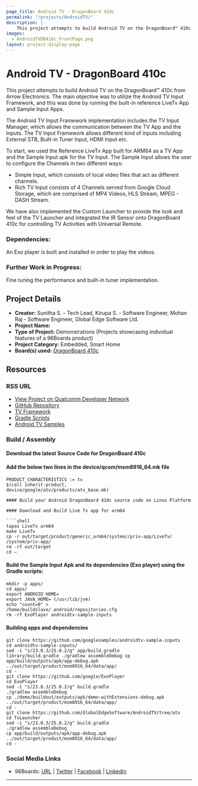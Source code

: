 ```yaml
---
page_title: Android TV - DragonBoard 410c
permalink: "/projects/AndroidTV/"
description: |-
    This project attempts to build Android TV on the DragonBoard™ 410c from Arrow Electronics. The main objective was to utilize the Android TV Input Framework, and this was done by running the built-in reference LiveTv App and Sample Input Apps.
images:
  - AndroidTVDB410c_FrontPage.png
layout: project-display-page
---
```

# Android TV - DragonBoard 410c

This project attempts to build Android TV on the DragonBoard™ 410c from Arrow Electronics. The main objective was to utilize the Android TV Input Framework, and this was done by running the built-in reference LiveTv App and Sample Input Apps.

The Android TV Input Framework implementation includes the TV Input Manager, which allows the communication between the TV App and the Inputs. The TV Input Framework allows different kind of inputs including External STB, Built-in Tuner Input, HDMI Input etc.

To start, we used the Reference LiveTv App built for ARM64 as a TV App and the Sample Input apk for the TV Input. The Sample Input allows the user to configure the Channels in two different ways:

- Simple Input, which consists of local video files that act as different channels.
- Rich TV Input consists of 4 Channels served from Google Cloud Storage, which are comprised of MP4 Videos, HLS Stream, MPEG - DASH Stream.

We have also implemented the Custom Launcher to provide the look and feel of the TV Launcher and integrated the IR Sensor onto DragonBoard 410c for controlling TV Activities with Universal Remote.

### Dependencies:

An Exo player is built and installed in order to play the videos.

### Further Work in Progress:

Fine tuning the performance and built-in tuner implementation.

## Project Details

- **Creator:** Sunitha S. - Tech Lead, Kirupa S. - Software Engineer, Mohan Raj - Software Engineer, Global Edge Software Ltd.
- **Project Name:**
- **Type of Project:** Demonstrations (Projects showcasing individual features of a 96Boards product)
- **Project Category:** Embedded, Smart Home
- **Board(s) used:** [DragonBoard 410c](http://www.96boards.org/product/dragonboard410c/)

## Resources

### RSS URL

- [View Project on Qualcomm Developer Network](https://developer.qualcomm.com/project/android-tv)
- [GitHub Repository](https://github.com/GlobalEdgeSoftware/AndroidTV/tree/atv)
- [TV Framework](https://source.android.com/devices/tv/reference-tv-app.html)
- [Gradle Scripts](https://docs.gradle.org/current/userguide/writing_build_scripts.html)
- [Android TV Samples](https://github.com/googlesamples/androidtv-sample-inputs)

### Build / Assembly

#### Download the latest Source Code for DragonBoard 410c

#### Add the below two lines in the device/qcom/msm8916_64.mk file

```shell
PRODUCT_CHARACTERISTICS := tv
$(call inherit-product,
device/google/atv/products/atv_base.mk)

#### Build your Android DragonBoard 410c source code on Linux Platform

#### Download and Build Live Tv app for arm64

````shell
tapas LiveTv arm64
make LiveTv
cp -r out/target/product/generic_arm64/system//priv-app/LiveTv/ /system/priv-app/
rm -rf out/target
cd –
```

#### Build the Sample Input Apk and its dependencies (Exo player) using the Gradle scripts:

```shell
mkdir -p apps/
cd apps/
export ANDROID_HOME=
export JAVA_HOME= (/usr/lib/jvm)
echo "count=0" >
/home/buildslave/.android/repositories.cfg
rm -rf ExoPlayer androidtv-sample-inputs
```

#### Building apps and dependencies

```shell
git clone https://github.com/googlesamples/androidtv-sample-inputs
cd androidtv-sample-inputs/
sed -i "s/23.0.3/25.0.2/g" app/build.gradle
library/build.gradle ./gradlew assembleDebug cp
app/build/outputs/apk/app-debug.apk
../out/target/product/msm8916_64/data/app/
cd -
git clone https://github.com/google/ExoPlayer
cd ExoPlayer
sed -i "s/23.0.3/25.0.2/g" build.gradle
./gradlew assembleDebug
cp ./demo/buildout/outputs/apk/demo-withExtensions-debug.apk
../out/target/product/msm8916_64/data/app/
cd -
git clone https://github.com/GlobalEdgeSoftware/AndroidTV/tree/atv
cd TvLauncher
sed -i "s/23.0.3/25.0.2/g" build.gradle
./gradlew assembleDebug
cp app/build/outputs/apk/app-debug.apk
../out/target/product/msm8916_64/data/app/
cd -
```

### Social Media Links

- 96Boards: [URL](http://www.96boards.org/) &#124; [Twitter](https://twitter.com/96boards) &#124; [Facebook](https://www.facebook.com/96Boards) &#124; [Linkedin](https://www.linkedin.com/showcase/6637095/)

***
